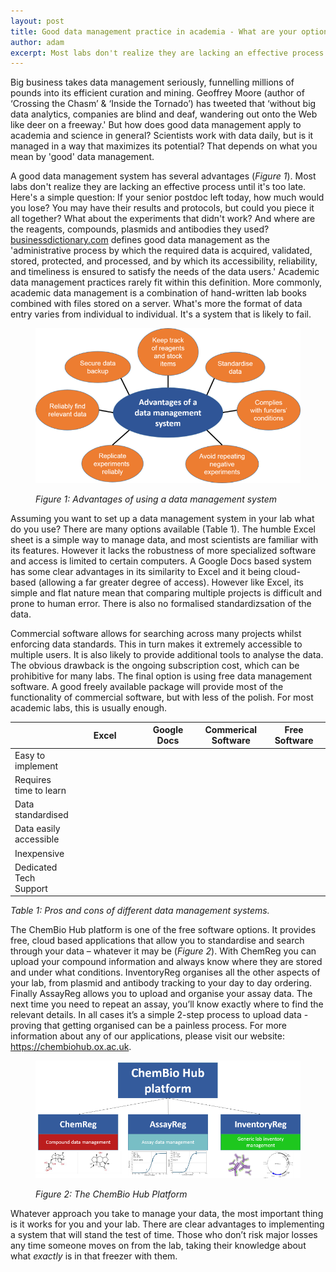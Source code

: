 ```yaml
---
layout: post
title: Good data management practice in academia - What are your options?
author: adam
excerpt: Most labs don't realize they are lacking an effective process until it's too late. Here is a simple question - if your senior postdoc left today, how much would you lose?
---
```


Big business takes data management seriously, funnelling millions of pounds into its efficient curation and mining.  Geoffrey Moore (author of ‘Crossing the Chasm’ & ‘Inside the Tornado’) has tweeted that ‘without big data analytics, companies are blind and deaf, wandering out onto the Web like deer on a freeway.' But how does good data management apply to academia and science in general? Scientists work with data daily, but is it managed in a way that maximizes its potential? That depends on what you mean by 'good' data management.

A good data management system has several advantages (<em>Figure 1</em>). Most labs don't realize they are lacking an effective process until it's too late. Here's a simple question: If your senior postdoc left today, how much would you lose? You may have their results and protocols, but could you piece it all together? What about the experiments that didn't work?  And where are the reagents, compounds, plasmids and antibodies they used? <a href="businessdictionary.com" target="_blank">businessdictionary.com</a> defines good data management as the 'administrative process by which the required data is acquired, validated, stored, protected, and processed, and by which its accessibility, reliability, and timeliness is ensured to satisfy the needs of the data users.' Academic data management practices rarely fit within this definition. More commonly, academic data management is a combination of hand-written lab books combined with files stored on a server. What's more the format of data entry varies from  individual to individual. It's a system that is likely to fail.

<figure>
    <img src="/assets/img/adam-data-management.png" alt="Advantages of using a data management system" class="img-responsive center-block">
<figcaption class="text-center">
    <p><em>Figure 1: Advantages of using a data management system</em></p>
</figcaption>
</figure>

Assuming you want to set up a data management system in your lab  what do you use? There are many options available (Table 1). The humble Excel sheet is a simple way to manage data, and most scientists are familiar with its features. However it lacks the robustness of more specialized software and access is limited to certain computers.  A Google Docs based system has some clear advantages in its similarity to Excel and it being cloud-based (allowing a far greater degree of access). However like Excel, its simple and flat nature mean that comparing multiple projects is difficult and prone to human error. There is also no formalised standardizsation of the data.

Commercial software allows for searching across many projects whilst enforcing data standards. This in turn makes it extremely accessible to multiple users. It is also likely to provide additional tools to analyse the data. The obvious drawback is the  ongoing subscription cost, which can be prohibitive for many labs. The  final option is using free data management software. A good freely available package will provide most of the functionality of commercial software, but with less of the polish. For most academic labs, this is usually enough.

<!-- Table here -->

<div class="table-responsive">
    <table style="width:100%">
        <thead><tr>
                    <th width="20%"></th>
                    <th width="20%">Excel</th>
                    <th width="20%">Google Docs</th>
                    <th width="20%">Commerical Software</th>
                    <th width="20%">Free Software</th>
                </tr></thead>
        <tbody><tr>
                    <td colspan="1">Easy to implement</td>
                    <td colspan="1" class="yes"><span class="glyphicon glyphicon-ok"></span></td>
                    <td colspan="1" class="yes"><span class="glyphicon glyphicon-ok"></span></td>
                    <td colspan="1" class="no"><span class="glyphicon glyphicon-remove"></span></td>
                    <td colspan="1" class="no"><span class="glyphicon glyphicon-remove"></span></td>
                </tr><tr>
                    <td>Requires time to learn</td>
                    <td class="no"><span class="glyphicon glyphicon-remove"></span></td>
                    <td class="yes"><span class="glyphicon glyphicon-ok"></span></td>
                    <td class="yes"><span class="glyphicon glyphicon-ok"></span></td>
                    <td class="yes"><span class="glyphicon glyphicon-ok"></span></td>
                </tr><tr>
                    <td>Data standardised</td>
                    <td class="no"><span class="glyphicon glyphicon-remove"></span></td>
                    <td class="no"><span class="glyphicon glyphicon-remove"></span></td>
                    <td class="yes"><span class="glyphicon glyphicon-ok"></span></td>
                    <td class="yes"><span class="glyphicon glyphicon-ok"></span></td>
                </tr><tr>
                    <td>Data easily accessible</td>
                    <td class="no"><span class="glyphicon glyphicon-remove"></span></td>
                    <td class="yes"><span class="glyphicon glyphicon-ok"></span></td>
                    <td class="yes"><span class="glyphicon glyphicon-ok"></span></td>
                    <td class="yes"><span class="glyphicon glyphicon-ok"></span></td>
                </tr><tr>
                    <td>Inexpensive</td>
                    <td class="yes"><span class="glyphicon glyphicon-ok"></span></td>
                    <td class="yes"><span class="glyphicon glyphicon-ok"></span></td>
                    <td class="no"><span class="glyphicon glyphicon-remove"></span></td>
                    <td class="no"><span class="glyphicon glyphicon-remove"></span></td>
                </tr><tr>
                    <td>Dedicated Tech Support</td>
                    <td class="no"><span class="glyphicon glyphicon-remove"></span></td>
                    <td class="no"><span class="glyphicon glyphicon-remove"></span></td>
                    <td class="yes"><span class="glyphicon glyphicon-ok"></span></td>
                    <td class="no"><span class="glyphicon glyphicon-remove"></span></td>
                </tr>
            </tbody>
    </table>
    <p class="text-center"><em>Table 1: Pros and cons of different data management systems.</em></p>
</div>


The ChemBio Hub platform is one of the free software options. It provides free, cloud based applications that allow you to standardise and search through your data – whatever it may be (<em>Figure 2</em>). With ChemReg you can upload your compound information and always know where they are stored and under what conditions. InventoryReg organises all the other aspects of your lab, from plasmid and antibody tracking to  your day to day ordering. Finally AssayReg allows you to upload and organise your assay data. The next time you need to repeat an assay, you’ll know exactly where to find the relevant details. In all cases it’s a simple 2-step process to upload data - proving that getting organised can be a painless process. For more information about any of our applications, please visit our website: <a href="https://chembiohub.ox.ac.uk">https://chembiohub.ox.ac.uk</a>.

<figure>
   <img src="/assets/img/adam-cbh-platform.png" alt="The ChemBio Hub Platform" class="img-responsive center-block">
<figcaption class="text-center">
    <p><em>Figure 2: The ChemBio Hub Platform</em></p>
</figcaption>
</figure>

Whatever approach you take to manage your data, the most important thing is it works for you and your lab. There are clear advantages to implementing a system that will stand the test of time. Those who don’t risk major losses any time someone moves on from the lab, taking their knowledge about what <em>exactly</em> is in that freezer with them.